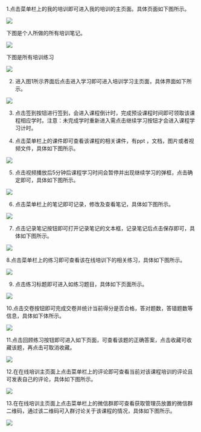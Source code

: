 1.点击菜单栏上的我的培训即可进入我的培训的主页面。具体页面如下图所示。

![](/assets/129.png)

下图是个人所做的所有培训笔记。

![](/assets/130.png)

下图是所有培训练习

![](/assets/131.png)

2. 进入图1所示界面后点击进入学习即可进入培训学习主页面，具体界面如下所示。

![](/assets/132.png)

3. 点击签到按钮进行签到，会进入课程倒计时，完成预设课程时间即可领取该课程相应学时。注意：未完成学时重新进入需点击继续学习按钮才会进入课程学习计时。

4. 点击菜单栏上的课件即可查看该课程的相关课件，有ppt ，文档，图片或者视频文件，具体如下图所示。

![](/assets/133.png)

5. 点击视频播放后5分钟后课程学习时间会暂停并出现继续学习的弹框，点击确定即可，具体如下图所示。

![](/assets/import.png)

6. 点击菜单栏上的笔记即可记录，修改及查看笔记，具体如下图所示。

![](/assets/134.png)

7. 点击记录笔记按钮即可打开记录笔记的文本框，记录笔记后点击保存即可，具体如下图所示。

![](/assets/135.png)

8.点击菜单栏上的练习即可查看该在线培训下的相关练习，具体如下图所示。

![](/assets/import1.png)

9. 点击练习标题即可进入如练习题目，具体如下页面所示。

![](/assets/136.png)

10.点击交卷按钮即可完成交卷并统计当前得分是否合格，答对题数，答错题数等信息，具体如下体所示。

![](/assets/137.png)

11.点击回顾练习按钮即可进入如下页面，可查看该题的正确答案，点击收藏可收藏该题，再点击可取消收藏。

![](/assets/138.png)

12.在在线培训主页面上点击菜单栏上的评论即可查看当前对该课程培训的评论且可发表自己的评论，具体如下图所示。

![](/assets/139.png)

13.在在线培训主页面上点击菜单栏上的微信群即可查看获取管理员放置的微信群二维码，通过该二维码可入群讨论关于该课程的情况，具体如下图所示。

![](/assets/import2.png)

